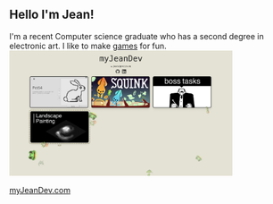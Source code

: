## Hello I'm Jean!
I'm a recent Computer science graduate who has a second degree in electronic art. I like to make <a href="https://myjeandev.itch.io/">games</a> for fun.
<br />
<img src="myJeanDev-website.png" width="400"/>

<a href="https://myjeandev.com/">myJeanDev.com</a>
  
